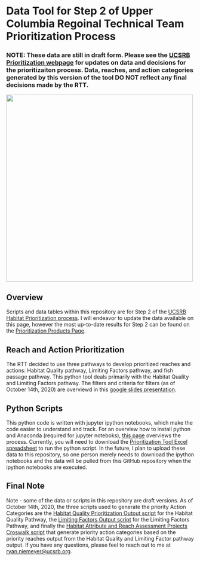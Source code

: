 # Data Tool for Step 2 of Upper Columbia Regoinal Technical Team Prioritization Process

### NOTE: These data are still in draft form. Please see the [UCSRB Prioritization webpage](https://www.ucsrb.org/prioritization/) for updates on data and decisions for the prioritizaiton process. Data, reaches, and action categories generated by this version of the tool DO NOT reflect any final decisions made by the RTT.

<img src="https://www.ucsrb.org/wp-content/uploads/2019/06/1-1.jpg" width="500">


## Overview
Scripts and data tables within this repository are for Step 2 of the [UCSRB Habitat Prioritization process](https://www.ucsrb.org/prioritization/). I will endeavor to update the data available on this page, however the most up-to-date results for Step 2 can be found on the [Prioritization Products Page](https://www.ucsrb.org/prioritization-products/).

## Reach and Action Prioritization
The RTT decided to use three pathways to develop prioritized reaches and actions: Habitat Quality pathway, Limiting Factors pathway, and fish passage pathway.  This python tool deals primarily with the Habitat Quality and Limiting Factors pathway.  The filters and criteria for filters (as of October 14th, 2020) are overviewd in this [google slides presentation](https://docs.google.com/presentation/d/1dEJ-A_LlW1HkxfIjOfLmjRxS1DRR_nWGOsBlZj5khss/edit?usp=sharing). 

## Python Scripts
This python code is written with jupyter ipython notebooks, which make the code easier to understand and track.  For an overview how to install python and Anaconda (required for jupyter noteboks), [this page](https://www.codecademy.com/articles/how-to-use-ipython) overviews the process. Currently, you will need to download the [Prioritization Tool Excel spreadsheet](https://www.ucsrb.org/?mdocs-file=6877%20) to run the python script. In the future, I plan to upload these data to this repository, so one person merely needs to download the ipython notebooks and the data will be pulled from this GitHub repository when the ipython notebooks are executed.

## Final Note
Note - some of the data or scripts in this repository are draft versions. As of October 14th, 2020, the three scripts used to generate the priority Action Categories are the [Habitat Quality Prioritization Output script](https://github.com/rniemeyer07/UCSRB_Prioritization_Python_Scripts/blob/master/Habitat_Quality_Prioritization_Output.ipynb) for the Habitat Quality Pathway, the [Limiting Factors Output script](https://github.com/rniemeyer07/UCSRB_Prioritization_Python_Scripts/blob/master/Limiting_Factors_Output.ipynb) for the Limiting Factors Pathway, and finally the [Habitat Attribute and Reach Assessment Projects Croswalk script](https://github.com/rniemeyer07/UCSRB_Prioritization_Python_Scripts/blob/master/Habitat_Attribute_and_Reach_Assessment_Projects_Crosswalk.ipynb) that generate priority action categories based on the priority reaches output from the Habitat Quality and Limiting Factor pathway output. If you have any questions, please feel to reach out to me at ryan.niemeyer@ucsrb.org.
